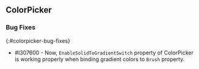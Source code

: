 ## ColorPicker

### Bug Fixes
{:#colorpicker-bug-fixes}

* \#I307600 - Now, `EnableSolidToGradientSwitch` property of ColorPicker is working properly when binding gradient colors to `Brush` property.